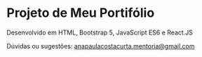 # Projeto de Meu Portifólio

Desenvolvido em HTML, Bootstrap 5,  JavaScript ES6 e React.JS

Dúvidas ou sugestões: anapaulacostacurta.mentoria@gmail.com
